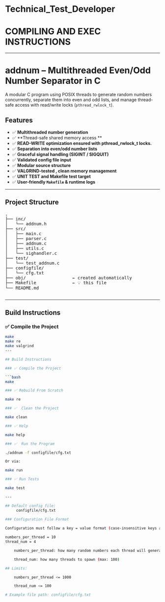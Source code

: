 # Technical_Test_Developer
# COMPILING AND EXEC INSTRUCTIONS
--------------------------------
# addnum – Multithreaded Even/Odd Number Separator in C

A modular C program using POSIX threads to generate random numbers concurrently, separate them into even and odd lists, and manage thread-safe access with read/write locks (`pthread_rwlock_t`).

## Features

- ✅ **Multithreaded number generation**
- ✅ **Thread-safe shared memory access **
- ✅ **READ-WRITE optimization ensured with pthread_rwlock_t locks.**
- ✅ **Separation into even/odd number lists**
- ✅ **Graceful signal handling (SIGINT / SIGQUIT)**
- ✅ **Validated config file input**
- ✅ **Modular source structure**
- ✅ **VALGRIND-tested , clean memory management**
- ✅ **UNIT TEST and Makefile test target**
- ✅ **User-friendly `Makefile` & runtime logs**

---

## Project Structure

<pre>
.
├── inc/
│   └── addnum.h
├── src/
│   ├── main.c
│   ├── parser.c
│   ├── addnum.c
│   ├── utils.c
│   └── sighandler.c
├── test/
│   └── test_addnum.c
├── configfile/
│   └── cfg.txt
├── obj/                  ← created automatically
├── Makefile              ← 💡 this file
└── README.md

</pre>


---

## Build Instructions

### ✅ Compile the Project

```bash
make
make re
make valgrind
---

## Build Instructions

### ✅ Compile the Project

```bash
make

### ✅ Rebuild From Scratch

make re

### ✅  Clean the Project

make clean

### ✅ Help

make help

### ✅  Run the Program

./addnum -f configfile/cfg.txt

Or via:

make run

### ✅ Run Tests

make test

---

## Default config file:
     configfile/cfg.txt
     
### Configuration File Format

Configuration must follow a key = value format (case-insensitive keys allowed):

numbers_per_thread = 10
thread_num = 4

    numbers_per_thread: how many random numbers each thread will generate (max: 1000)

    thread_num: how many threads to spawn (max: 100)

## Limits:

    numbers_per_thread <= 1000

    thread_num <= 100

# Example file path: configfile/cfg.txt
